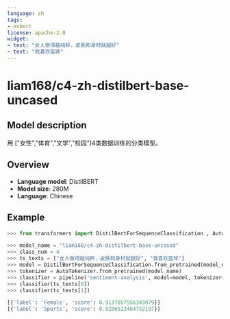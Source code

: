 ```yaml
---
language: zh
tags:
- exbert
license: apache-2.0
widget:
- text: "女人做得越纯粹，皮肤和身材就越好"
- text: "我喜欢篮球"
---
```


# liam168/c4-zh-distilbert-base-uncased

## Model description

用 ["女性","体育","文学","校园"]4类数据训练的分类模型。

## Overview

- **Language model**: DistilBERT
- **Model size**: 280M 
- **Language**: Chinese

## Example

```python
>>> from transformers import DistilBertForSequenceClassification , AutoTokenizer, pipeline

>>> model_name = "liam168/c4-zh-distilbert-base-uncased"
>>> class_num = 4
>>> ts_texts = ["女人做得越纯粹，皮肤和身材就越好", "我喜欢篮球"]
>>> model = DistilBertForSequenceClassification.from_pretrained(model_name, num_labels=class_num)
>>> tokenizer = AutoTokenizer.from_pretrained(model_name)
>>> classifier = pipeline('sentiment-analysis', model=model, tokenizer=tokenizer)
>>> classifier(ts_texts[0])
>>> classifier(ts_texts[1])

[{'label': 'Female', 'score': 0.9137857556343079}]
[{'label': 'Sports', 'score': 0.8206522464752197}]

```
